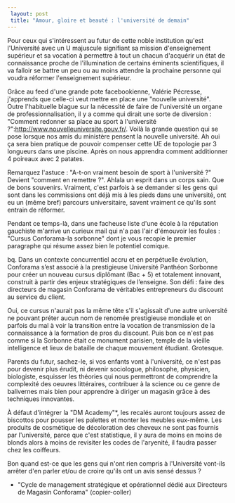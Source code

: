 ```yaml
---
 layout: post
 title: "Amour, gloire et beauté : l'université de demain"
---
```


Pour ceux qui s'intéressent au futur de cette noble institution qu'est l'Université avec un U majuscule signifiant sa mission d'enseignement supérieur et sa vocation à permettre à tout un chacun d'acquérir un état de connaissance proche de l'illumination de certains éminents scientifiques, il va falloir se battre un peu ou au moins attendre la prochaine personne qui voudra réformer l'enseignement supérieur.

Grâce au feed d'une grande pote facebookienne, Valérie Pécresse, j'apprends que celle-ci veut mettre en place une "nouvelle université". Outre l'habituelle blague sur la nécessité de faire de l'université un organe de professionnalisation, il y a comme qui dirait une sorte de diversion : "Comment redonner sa place au sport à l'université ?":http://www.nouvelleuniversite.gouv.fr/. Voilà la grande question qui se pose lorsque nos amis du ministère pensent la nouvelle université. Ah oui ça sera bien pratique de pouvoir compenser cette UE de topologie par 3 longueurs dans une piscine. Après on nous apprendra comment additionner 4 poireaux avec 2 patates.

Remarquez l'astuce : "A-t-on vraiment besoin de sport à l'université ?" Devient "comment en remettre ?". Ahlala un esprit dans un corps sain. Que de bons souvenirs. Vraiment, c'est parfois à se demander si les gens qui sont dans les commissions ont déjà mis à les pieds dans une université, ont eu un (même bref) parcours universitaire, savent vraiment ce qu'ils sont entrain de réformer.

Pendant ce temps-là, dans une facheuse liste d'une école à la réputation gauchiste m'arrive un curieux mail qui n'a pas l'air d'émouvoir les foules : "Cursus Conforama-la sorbonne" dont je vous recopie le premier paragraphe qui résume assez bien le potentiel comique.

bq. Dans un contexte concurrentiel accru et en perpétuelle évolution, Conforama s’est associé à la prestigieuse Université Panthéon Sorbonne pour créer un nouveau cursus diplômant (Bac + 5) et totalement innovant, construit à partir des enjeux stratégiques de l’enseigne. Son défi : faire des directeurs de magasin Conforama de véritables entrepreneurs du discount au service du client.

Oui, ce cursus n'aurait pas la même tête s'il s'agissait d'une autre université ne pouvant préter aucun nom de renomée prestigieuse mondiale et on parfois du mal à voir la transition entre la vocation de transmission de la connaissance à la formation de pros du discount. Puis bon ce n'est pas comme si la Sorbonne était ce monument parisien, temple de la vieille intelligence et lieux de bataille de chaque mouvement étudiant. Grotesque.

Parents du futur, sachez-le, si vos enfants vont à l'université, ce n'est pas pour devenir plus érudit, ni devenir sociologue, philosophe, physicien, biologiste, esquisser les théories qui nous permettront de comprendre la complexité des oeuvres littéraires, contribuer à la science ou ce genre de balivernes mais bien pour apprendre à diriger un magasin grâce à des techniques innovantes.

À défaut d'intégrer la "DM Academy"*, les recalés auront toujours assez de biscottos pour pousser les palettes et monter les meubles eux-même. Les produits de cosmétique de décoloration des cheveux ne sont pas fournis par l'université, parce que c'est statistique, il y aura de moins en moins de blonds alors à moins de revisiter les codes de l'aryenité, il faudra passer chez les coiffeurs.

Bon quand est-ce que les gens qui n'ont rien compris à l'Université vont-ils arrêter d'en parler et/ou de croire qu'ils ont un avis sensé dessus ?

* "Cycle de management stratégique et opérationnel dédié aux Directeurs de Magasin Conforama" (copier-coller)
